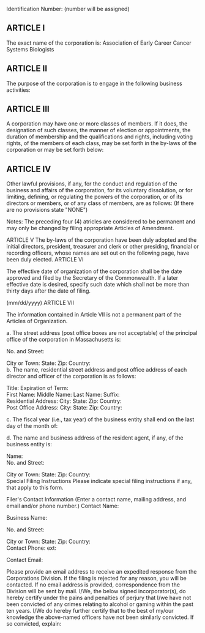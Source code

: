 Identification Number: (number will be assigned)

## ARTICLE I 

The exact name of the corporation is: Association of Early Career Cancer Systems Biologists


## ARTICLE II

The purpose of the corporation is to engage in the following business activities: 








## ARTICLE III

A corporation may have one or more classes of members. If it does, the designation of such classes, the manner of election or appointments, the duration of membership and the qualifications and rights, including voting rights, of the members of each class, may be set forth in the by-laws of the corporation or may be set forth below: 

 





## ARTICLE IV

Other lawful provisions, if any, for the conduct and regulation of the business and affairs of the corporation, for its voluntary dissolution, or for limiting, defining, or regulating the powers of the corporation, or of its directors or members, or of any class of members, are as follows:
(If there are no provisions state "NONE")










Notes: The preceding four (4) atricles are considered to be permanent and may only be changed by filing appropriate Articles of Amendment.


ARTICLE V
The by-laws of the corporation have been duly adopted and the initial directors, president, treasurer and clerk or other presiding, financial or recording officers, whose names are set out on the following page, have been duly elected.
ARTICLE VI

The effective date of organization of the corporation shall be the date approved and filed by the Secretary of the Commonwealth. If a later effective date is desired, specify such date which shall not be more than thirty days after the date of filing. 

   (mm/dd/yyyy)
ARTICLE VII

The information contained in Article VII is not a permanent part of the Articles of Organization.

a. The street address (post office boxes are not acceptable) of the principal office of the corporation in Massachusetts is: 

No. and Street: 	 

City or Town:		State:  	  Zip:  	Country:  
b. The name, residential street address and post office address of each director and officer of the corporation is as follows: 

 Title:  	Expiration of Term:  
First Name:  	Middle Name:  	Last Name:  	Suffix:  
Residential Address:		City:  	State:  	Zip:  	Country:  
Post Office Address: 		City:  	State:  	Zip:  	Country:  
       
c. The fiscal year (i.e., tax year) of the business entity shall end on the last day of the month of: 
  
d. The name and business address of the resident agent, if any, of the business entity is: 

Name:	
No. and Street: 	 

City or Town:		State:  	  Zip:  	Country:  
Special Filing Instructions
Please indicate special filing instructions if any, that apply to this form. 

 
Filer's Contact Information
(Enter a contact name, mailing address, and email and/or phone number.)
Contact Name:	 
 	 	 
Business Name:	 
 	 	 
No. and Street:	 
	  
City or Town:		State:  	Zip:  	Country:  
Contact Phone:	  ext:   
 	 	 
Contact Email:	 

Please provide an email address to receive an expedited response from the Corporations Division. 
If the filing is rejected for any reason, you will be contacted. If no email address is provided, correspondence from the Division will be sent by mail.
I/We, the below signed incorporator(s), do hereby certify under the pains and penalties of perjury that I/we have not been convicted of any crimes relating to alcohol or gaming within the past ten years. I/We do hereby further certify that to the best of my/our knowledge the above-named officers have not been similarly convicted. If so convicted, explain: 
